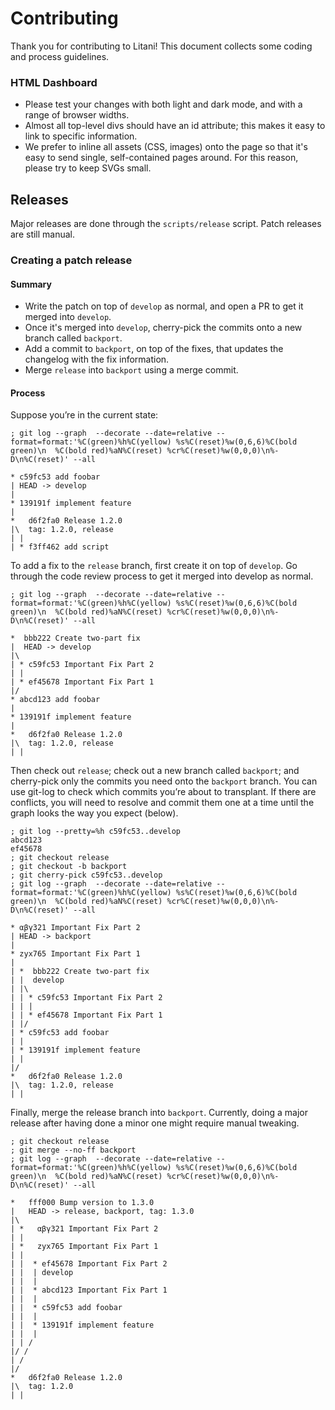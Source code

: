 Contributing
============

Thank you for contributing to Litani! This document collects some coding and
process guidelines.


### HTML Dashboard

- Please test your changes with both light and dark mode, and with a range of
  browser widths.
- Almost all top-level divs should have an id attribute; this makes it easy to
  link to specific information.
- We prefer to inline all assets (CSS, images) onto the page so that it's easy
  to send single, self-contained pages around. For this reason, please try to
  keep SVGs small.


## Releases

Major releases are done through the `scripts/release` script. Patch releases are
still manual.

### Creating a patch release

#### Summary

- Write the patch on top of `develop` as normal, and open a PR to get it merged
  into `develop`.
- Once it's merged into `develop`, cherry-pick the commits onto a new branch
  called `backport`.
- Add a commit to `backport`, on top of the fixes, that updates the changelog
  with the fix information.
- Merge `release` into `backport` using a merge commit.

#### Process

Suppose you’re in the current state:

```
; git log --graph  --decorate --date=relative --format=format:'%C(green)%h%C(yellow) %s%C(reset)%w(0,6,6)%C(bold green)\n  %C(bold red)%aN%C(reset) %cr%C(reset)%w(0,0,0)\n%-D\n%C(reset)' --all

* c59fc53 add foobar
| HEAD -> develop
|
* 139191f implement feature
|
*   d6f2fa0 Release 1.2.0
|\  tag: 1.2.0, release
| |
| * f3ff462 add script
```

To add a fix to the `release` branch, first create it on top of `develop`. Go
through the code review process to get it merged into develop as normal.

```
; git log --graph  --decorate --date=relative --format=format:'%C(green)%h%C(yellow) %s%C(reset)%w(0,6,6)%C(bold green)\n  %C(bold red)%aN%C(reset) %cr%C(reset)%w(0,0,0)\n%-D\n%C(reset)' --all

*  bbb222 Create two-part fix
|  HEAD -> develop
|\
| * c59fc53 Important Fix Part 2
| |
| * ef45678 Important Fix Part 1
|/
* abcd123 add foobar
|
* 139191f implement feature
|
*   d6f2fa0 Release 1.2.0
|\  tag: 1.2.0, release
| |
```

Then check out `release`; check out a new branch called `backport`; and
cherry-pick only the commits you need onto the `backport` branch. You can use
git-log to check which commits you’re about to transplant. If there are
conflicts, you will need to resolve and commit them one at a time until the
graph looks the way you expect (below).

```
; git log --pretty=%h c59fc53..develop
abcd123
ef45678
; git checkout release
; git checkout -b backport
; git cherry-pick c59fc53..develop
; git log --graph  --decorate --date=relative --format=format:'%C(green)%h%C(yellow) %s%C(reset)%w(0,6,6)%C(bold green)\n  %C(bold red)%aN%C(reset) %cr%C(reset)%w(0,0,0)\n%-D\n%C(reset)' --all

* αβγ321 Important Fix Part 2
| HEAD -> backport
|
* zyx765 Important Fix Part 1
|
| *  bbb222 Create two-part fix
| |  develop
| |\
| | * c59fc53 Important Fix Part 2
| | |
| | * ef45678 Important Fix Part 1
| |/
| * c59fc53 add foobar
| |
| * 139191f implement feature
| |
|/
*   d6f2fa0 Release 1.2.0
|\  tag: 1.2.0, release
| |
```

Finally, merge the release branch into `backport`. Currently, doing a major
release after having done a minor one might require manual tweaking.

```
; git checkout release
; git merge --no-ff backport
; git log --graph  --decorate --date=relative --format=format:'%C(green)%h%C(yellow) %s%C(reset)%w(0,6,6)%C(bold green)\n  %C(bold red)%aN%C(reset) %cr%C(reset)%w(0,0,0)\n%-D\n%C(reset)' --all

*   fff000 Bump version to 1.3.0
|   HEAD -> release, backport, tag: 1.3.0
|\
| *   αβγ321 Important Fix Part 2
| |
| *   zyx765 Important Fix Part 1
| |
| |  * ef45678 Important Fix Part 2
| |  | develop
| |  |
| |  * abcd123 Important Fix Part 1
| |  |
| |  * c59fc53 add foobar
| |  |
| |  * 139191f implement feature
| |  |
| | /
|/ /
| /
|/
*   d6f2fa0 Release 1.2.0
|\  tag: 1.2.0
| |
```
